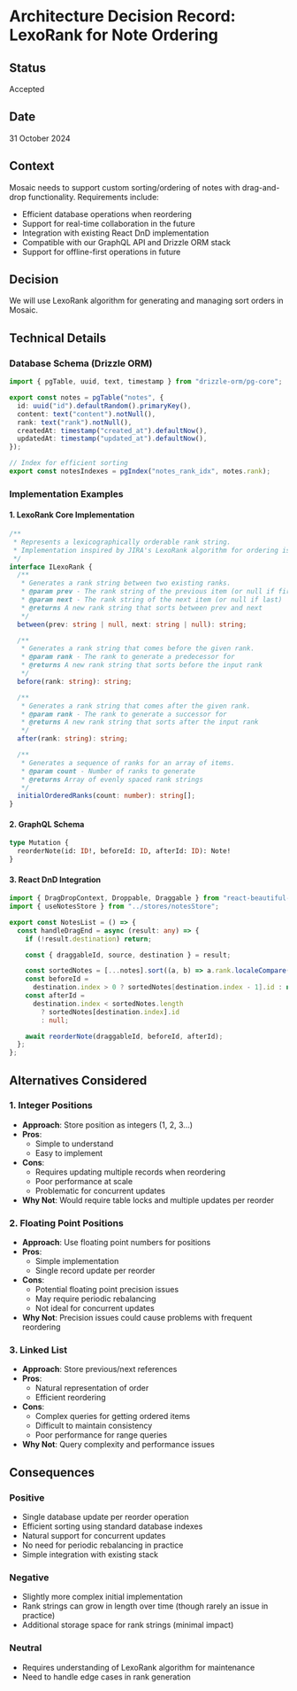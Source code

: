 # Architecture Decision Record: LexoRank for Note Ordering

## Status

Accepted

## Date

31 October 2024

## Context

Mosaic needs to support custom sorting/ordering of notes with drag-and-drop functionality. Requirements include:

- Efficient database operations when reordering
- Support for real-time collaboration in the future
- Integration with existing React DnD implementation
- Compatible with our GraphQL API and Drizzle ORM stack
- Support for offline-first operations in future

## Decision

We will use LexoRank algorithm for generating and managing sort orders in Mosaic.

## Technical Details

### Database Schema (Drizzle ORM)

```typescript
import { pgTable, uuid, text, timestamp } from "drizzle-orm/pg-core";

export const notes = pgTable("notes", {
  id: uuid("id").defaultRandom().primaryKey(),
  content: text("content").notNull(),
  rank: text("rank").notNull(),
  createdAt: timestamp("created_at").defaultNow(),
  updatedAt: timestamp("updated_at").defaultNow(),
});

// Index for efficient sorting
export const notesIndexes = pgIndex("notes_rank_idx", notes.rank);
```

### Implementation Examples

#### 1. LexoRank Core Implementation

```typescript
/**
 * Represents a lexicographically orderable rank string.
 * Implementation inspired by JIRA's LexoRank algorithm for ordering issues.
 */
interface ILexoRank {
  /**
   * Generates a rank string between two existing ranks.
   * @param prev - The rank string of the previous item (or null if first)
   * @param next - The rank string of the next item (or null if last)
   * @returns A new rank string that sorts between prev and next
   */
  between(prev: string | null, next: string | null): string;

  /**
   * Generates a rank string that comes before the given rank.
   * @param rank - The rank to generate a predecessor for
   * @returns A new rank string that sorts before the input rank
   */
  before(rank: string): string;

  /**
   * Generates a rank string that comes after the given rank.
   * @param rank - The rank to generate a successor for
   * @returns A new rank string that sorts after the input rank
   */
  after(rank: string): string;

  /**
   * Generates a sequence of ranks for an array of items.
   * @param count - Number of ranks to generate
   * @returns Array of evenly spaced rank strings
   */
  initialOrderedRanks(count: number): string[];
}
```

#### 2. GraphQL Schema

```graphql
type Mutation {
  reorderNote(id: ID!, beforeId: ID, afterId: ID): Note!
}
```

#### 3. React DnD Integration

```typescript
import { DragDropContext, Droppable, Draggable } from "react-beautiful-dnd";
import { useNotesStore } from "../stores/notesStore";

export const NotesList = () => {
  const handleDragEnd = async (result: any) => {
    if (!result.destination) return;

    const { draggableId, source, destination } = result;

    const sortedNotes = [...notes].sort((a, b) => a.rank.localeCompare(b.rank));
    const beforeId =
      destination.index > 0 ? sortedNotes[destination.index - 1].id : null;
    const afterId =
      destination.index < sortedNotes.length
        ? sortedNotes[destination.index].id
        : null;

    await reorderNote(draggableId, beforeId, afterId);
  };
};
```

## Alternatives Considered

### 1. Integer Positions

- **Approach**: Store position as integers (1, 2, 3...)
- **Pros**:
  - Simple to understand
  - Easy to implement
- **Cons**:
  - Requires updating multiple records when reordering
  - Poor performance at scale
  - Problematic for concurrent updates
- **Why Not**: Would require table locks and multiple updates per reorder

### 2. Floating Point Positions

- **Approach**: Use floating point numbers for positions
- **Pros**:
  - Simple implementation
  - Single record update per reorder
- **Cons**:
  - Potential floating point precision issues
  - May require periodic rebalancing
  - Not ideal for concurrent updates
- **Why Not**: Precision issues could cause problems with frequent reordering

### 3. Linked List

- **Approach**: Store previous/next references
- **Pros**:
  - Natural representation of order
  - Efficient reordering
- **Cons**:
  - Complex queries for getting ordered items
  - Difficult to maintain consistency
  - Poor performance for range queries
- **Why Not**: Query complexity and performance issues

## Consequences

### Positive

- Single database update per reorder operation
- Efficient sorting using standard database indexes
- Natural support for concurrent updates
- No need for periodic rebalancing in practice
- Simple integration with existing stack

### Negative

- Slightly more complex initial implementation
- Rank strings can grow in length over time (though rarely an issue in practice)
- Additional storage space for rank strings (minimal impact)

### Neutral

- Requires understanding of LexoRank algorithm for maintenance
- Need to handle edge cases in rank generation
